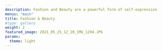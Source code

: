 ```yaml
---
description: Fashion and Beauty are a powerful form of self-expression. This category documents style through inspiring shots of street fashion, skincare products, avant-garde editorial photographs, and more.
menus: "main"
title: Fashion & Beauty
#type: gallery
weight: 2
featured_image: 2021_05_25_12_20_IMG_1294.JPG
params:
  theme: light
---
```

